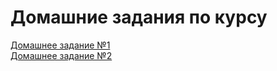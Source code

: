# Домашние задания по курсу

[Домашнее задание №1](https://github.com/mr-Dmitri/My-education/tree/main/BELHARD/DataScience/BaseLevel/HomeWork/%E2%84%9601)<br>
[Домашнее задание №2](https://github.com/mr-Dmitri/My-education/tree/main/BELHARD/DataScience/BaseLevel/HomeWork/%E2%84%9602)
